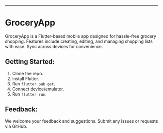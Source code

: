 

---

# GroceryApp

GroceryApp is a Flutter-based mobile app designed for hassle-free grocery shopping. Features include creating, editing, and managing shopping lists with ease. Sync across devices for convenience.

## Getting Started:
1. Clone the repo.
2. Install Flutter.
3. Run `flutter pub get`.
4. Connect device/emulator.
5. Run `flutter run`.

## Feedback:
We welcome your feedback and suggestions. Submit any issues or requests via GitHub.
